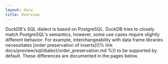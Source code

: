 ```yaml
---
layout: docu
title: Overview
---
```


DuckDB's SQL dialect is based on PostgreSQL.
DuckDB tries to closely match PostgreSQL's semantics, however, some use cases require slightly different behavior.
For example, interchangeability with data frame libraries necessitates [order preservation of inserts]({% link docs/preview/sql/dialect/order_preservation.md %}) to be supported by default.
These differences are documented in the pages below.
